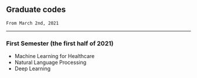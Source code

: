 ## Graduate codes
```
From March 2nd, 2021  
```  
---  

### First Semester (the first half of 2021)  
- Machine Learning for Healthcare   
- Natural Language Processing  
- Deep Learning  
